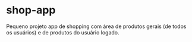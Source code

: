# shop-app

Pequeno projeto app de shopping com área de produtos gerais (de todos os usuários) e de produtos do usuário logado.

